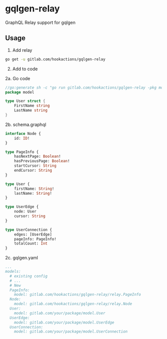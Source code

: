 # gqlgen-relay
GraphQL Relay support for gqlgen

## Usage
1. Add relay
```bash
go get -u gitlab.com/hookactions/gqlgen-relay
```

2. Add to code

2a. Go code
```go
//go:generate sh -c "go run gitlab.com/hookactions/gqlgen-relay -pkg model -name User -type *User -cursor > user_relay.go"
package model

type User struct {
	FirstName string 
    LastName string
}
```

2b. schema.graphql

```graphql
interface Node {
    id: ID!
}

type PageInfo {
    hasNextPage: Boolean!
    hasPreviousPage: Boolean!
    startCursor: String
    endCursor: String
}

type User {
    firstName: String!
    lastName: String!
}

type UserEdge {
    node: User
    cursor: String
}

type UserConnection {
    edges: [UserEdge]
    pageInfo: PageInfo!
    totalCount: Int
}
```

2c. gqlgen.yaml

```yaml
...
models:
  # existing config
  # ...
  # New
  PageInfo:
    model: gitlab.com/hookactions/gqlgen-relay/relay.PageInfo
  Node:
    model: gitlab.com/hookactions/gqlgen-relay/relay.Node
  User:
    model: gitlab.com/your/package/model.User
  UserEdge:
    model: gitlab.com/your/package/model.UserEdge
  UserConnection:
    model: gitlab.com/your/package/model.UserConnection
```
